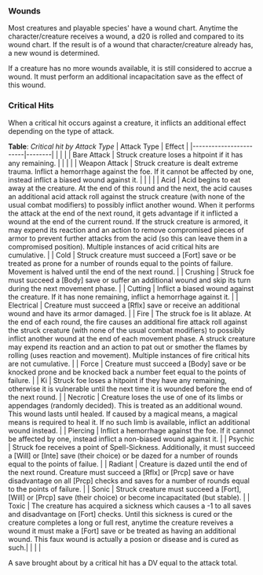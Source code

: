 ### Wounds
Most creatures and playable species' have a wound chart. Anytime the character/creature receives a wound, a d20 is rolled and compared to its wound chart. If the result is of a wound that character/creature already has, a new wound is determined.


If a creature has no more wounds available, it is still considered to accrue a wound. It must perform an additional incapacitation save as the effect of this wound.

### Critical Hits
When a critical hit occurs against a creature, it inflicts an additional effect depending on the type of attack.

**Table**: *Critical hit by Attack Type*
| Attack Type            | Effect |
|------------------------|--------|
|                        |        |
| Bare Attack            | Struck creature loses a hitpoint if it has any remaining. |
|                        |           |
| Weapon Attack          | Struck creature is dealt extreme trauma. Inflict a hemorrhage against the foe. If it cannot be affected by one, instead inflict a biased wound against it. |
|                        |           |
| Acid                   | Acid begins to eat away at the creature. At the end of this round and the next, the acid causes an additional acid attack roll against the struck creature (with none of the usual combat modifiers) to possibly inflict another wound. When it performs the attack at the end of the next round, it gets advantage if it inflicted a wound at the end of the current round. If the struck creature is armored, it may expend its reaction and an action to remove compromised pieces of armor to prevent further attacks from the acid (so this can leave them in a compromised position). Multiple instances of acid critical hits are cumulative. |
| Cold                   | Struck creature must succeed a [Fort] save or be treated as prone for a number of rounds equal to the points of failure. Movement is halved until the end of the next round. |
| Crushing               | Struck foe must succeed a [Body] save or suffer an additional wound and skip its turn during the next movement phase. |
| Cutting                | Inflict a biased wound against the creature. If it has none remaining, inflict a hemorrhage against it. |
| Electrical             | Creature must succeed a [Rflx] save or receive an additional wound and have its armor damaged. |
| Fire                   | The struck foe is lit ablaze. At the end of each round, the fire causes an additional fire attack roll against the struck creature (with none of the usual combat modifiers) to possibly inflict another wound at the end of each movement phase. A struck creature may expend its reaction and an action to pat out or smother the flames by rolling (uses reaction and movement). Multiple instances of fire critical hits are not cumulative. |
| Force                  | Creature must succeed a [Body] save or be knocked prone and be knocked back a number feet equal to the points of failure. |
| Ki                     | Struck foe loses a hitpoint if they have any remaining, otherwise it is vulnerable until the next time it is wounded before the end of the next round. |
| Necrotic               | Creature loses the use of one of its limbs or appendages (randomly decided). This is treated as an additional wound. This wound lasts until healed. If caused by a magical means, a magical means is required to heal it. If no such limb is available, inflict an additional wound instead. |
| Piercing               | Inflict a hemorrhage against the foe. If it cannot be affected by one, instead inflict a non-biased wound against it. |
| Psychic                | Struck foe receives a point of Spell-Sickness. Additionally, it must succeed a [Will] or [Inte] save (their choice) or be dazed for a number of rounds equal to the points of failue. |
| Radiant                | Creature is dazed until the end of the next round. Creature must succeed a [Rflx] or [Prcp] save or have disadvantage on all [Prcp] checks and saves for a number of rounds equal to the points of failure. |
| Sonic                  | Struck creature must succeed a [Fort], [Will] or [Prcp] save (their choice) or become incapacitated (but stable). |
| Toxic                  | The creature has acquired a sickness which causes a -1 to all saves and disadvantage on [Fort] checks. Until this sickness is cured or the creature completes a long or full rest, anytime the creature reveives a wound it must make a [Fort] save or be treated as having an additional wound. This faux wound is actually a posion or disease and is cured as such.|
|                        |           |

A save brought about by a critical hit has a DV equal to the attack total.
